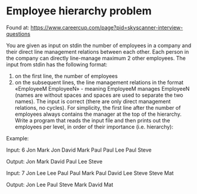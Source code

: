 # Employee hierarchy problem

Found at: https://www.careercup.com/page?pid=skyscanner-interview-questions

You are given as input on stdin the number of employees in a company and their direct line management relations between each other. Each person in the company can directly line-manage maximum 2 other employees. The input from stdin has the following format: 
1. on the first line, the number of employees 
2. on the subsequent lines, the line management relations in the format «EmployeeM EmployeeN» - meaning EmployeeM manages EmployeeN (names are without spaces and spaces are used to separate the two names). 
The input is correct (there are only direct management relations, no cycles). 
For simplicity, the first line after the number of employees always contains the manager at the top of the hierarchy. 
Write a program that reads the input file and then prints out the employees per level, in order of their importance (i.e. hierarchy): 

Example: 

Input: 
6 
Jon Mark 
Jon David 
Mark Paul 
Paul Lee 
Paul Steve 

Output: 
Jon 
Mark David 
Paul 
Lee Steve 

Input: 
7 
Jon Lee 
Lee Paul 
Paul Mark 
Paul David 
Lee Steve 
Steve Mat 

Output: 
Jon 
Lee 
Paul Steve 
Mark David Mat

